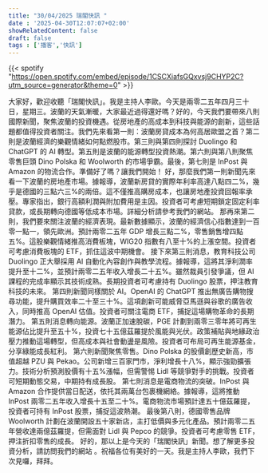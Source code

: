 ```yaml
---
title: "30/04/2025 瑞閣快訊 "
date : '2025-04-30T12:07:07+02:00'
showRelatedContent: false
draft: false
tags : ['播客','快訊']
---
```

{{< spotify "https://open.spotify.com/embed/episode/1CSCXiafsGQxvsj9CHYP2C?utm_source=generator&theme=0" >}}


大家好，歡迎收聽「瑞閣快訊」。我是主持人李歐。今天是兩零二五年四月三十日，星期三。波蘭的天氣漸暖，大家最近過得還好嗎？好的，今天我們要帶來八則國際新聞，聚焦波蘭的投資機遇。從房地產的高成本到科技與能源的創新，這些話題都值得投資者關注。我們先來看第一則：波蘭房貸成本為何高居歐盟之首？第二則是波蘭經濟的樂觀情緒如何點燃股市。第三則與第四則探討 Duolingo 和 ChatGPT 的 AI 轉型。第五則是波蘭的能源轉型投資熱潮。第六則與第八則聚焦零售巨頭 Dino Polska 和 Woolworth 的市場爭霸。最後，第七則是 InPost 與 Amazon 的物流合作。準備好了嗎？讓我們開始！
好，那麼我們第一則新聞先來看一下波蘭的房地產市場。據報導，波蘭新房貸的實際年利率高達八點四二%，幾乎是德國的三點六三%的兩倍。這不僅推高購房成本，也讓房地產投資回報率承壓。專家指出，銀行高額利潤與附加費用是主因。投資者可考慮短期鎖定固定利率貸款，或長期轉向德國等低成本市場。詳細分析請參考我們的網站。
那再來第二則，我們要來關注波蘭的經濟表現。最新數據顯示，波蘭的經濟信心指數達到一百零一點一，領先歐洲。預計兩零二五年 GDP 增長三點二%，零售銷售增四點五%。這股樂觀情緒推高消費板塊，WIG20 指數有八至十%的上漲空間。投資者可考慮消費板塊的 ETF，抓住這波中期機會。
接下來第三則消息，教育科技公司 Duolingo 正大舉採用 AI 自動化內容創作與教學流程。據報導，這將其淨利潤率提升至十二%，並預計兩零二五年收入增長二十五%。雖然裁員引發爭議，但 AI 課程的完成率顯示其技術成熟。長期投資者可考慮持有 Duolingo 股票，押注教育科技的未來。
第四則新聞同樣關於 AI。OpenAI 的 ChatGPT 推出無廣告購物搜尋功能，提升購買效率二十至三十%。這項創新可能威脅亞馬遜與谷歌的廣告收入，同時推高 OpenAI 估值。投資者可關注電商 ETF，捕捉這場購物革命的長期潛力。
第五則消息轉向能源。波蘭正加速脫碳，PGE 計劃到兩零三零年將可再生能源佔比提升至五十%，投資七十五億茲羅提於風能與光伏。政策補貼與地緣政治壓力推動這場轉型，但高成本與社會動盪是風險。投資者可布局可再生能源基金，分享綠能成長紅利。
第六則新聞聚焦零售。Dino Polska 的股價創歷史新高，市值超越 PZU 與 Pekao。公司新增三百家門市，淨利增長十八%，顯示強勁擴張力。技術分析預測股價有十五%漲幅，但需警惕 Lidl 等競爭對手的挑戰。投資者可短期動態交易，中期持有成長股。
第七則消息是電商物流的突破。InPost 與 Amazon 合作提供當日配送，依托其兩萬台包裹機網絡。據報導，這將推動 InPost 兩零二五年收入增長十五至二十%。電商物流市場預計達五十億茲羅提，投資者可持有 InPost 股票，捕捉這波熱潮。
最後第八則，德國零售品牌 Woolworth 計劃在波蘭開設五十家新店，主打低價與多元化產品。預計兩零二五年營收達兩億茲羅提，但需面對 Lidl 與 Pepco 的競爭。投資者可考慮零售 ETF，押注折扣零售的成長。
好的，那以上是今天的「瑞閣快訊」新聞。想了解更多投資分析，請訪問我們的網站 。祝福各位有美好的一天。我是主持人李歐，我們下次見囉，拜拜。
